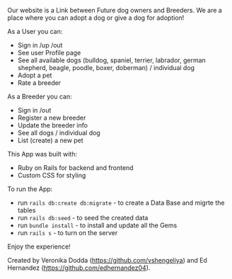 Our website is a Link between Future dog owners and Breeders.
We are a place where you can adopt a dog or give a dog for adoption!

As a User you can:
 - Sign in /up /out
 - See user Profile page
 - See all available dogs (bulldog, spaniel, terrier, labrador, german shepherd, beagle, poodle, boxer, doberman) / individual dog
 -  Adopt a pet
 - Rate a breeder

As a Breeder you can:
 - Sign in /out
 - Register a new breeder
 - Update the breeder info
 - See all dogs / individual dog
 - List (create) a new pet

 This App was built with:

 - Ruby on Rails for backend and frontend
 - Custom CSS for styling

To run the App:

 - run `rails db:create db:migrate` - to create a Data Base and migrte the tables
 - run `rails db:seed` - to seed the created data
 - run `bundle install` - to install and update all the Gems
 - run `rails s` - to turn on the server

Enjoy the experience!

Created by Veronika Dodda (https://github.com/vshengeliya) and Ed Hernandez (https://github.com/edhernandez04).